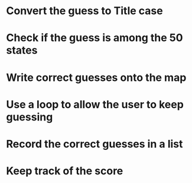 # Convert the guess to Title case
# Check if the guess is among the 50 states
# Write correct guesses onto the map
# Use a loop to allow the user to keep guessing
# Record the correct guesses in a list
# Keep track of the score
